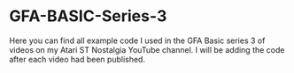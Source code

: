 # GFA-BASIC-Series-3
Here you can find all example code I used in the GFA Basic series 3 of videos on my Atari ST Nostalgia YouTube channel.
I will be adding the code after each video had been published.




